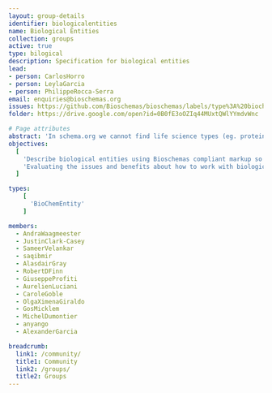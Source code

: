 ```yaml
---
layout: group-details
identifier: biologicalentities
name: Biological Entities
collection: groups
active: true
type: bilogical
description: Specification for biological entities
lead: 
- person: CarlosHorro
- person: LeylaGarcia
- person: PhilippeRocca-Serra
email: enquiries@bioschemas.org
issues: https://github.com/Bioschemas/bioschemas/labels/type%3A%20biochementity
folder: https://drive.google.com/open?id=0B0fE3oOZIq44MUxtQWlYYmdvWnc

# Page attributes
abstract: 'In schema.org we cannot find life science types (eg. protein, gene, biological pathway) except those types that overlap with healthcare and medicine domains defined by the health schema.org extension (eg. drug, artery). These life science types share many elements which can be captured in a common biological entity type.'
objectives:
  [
    'Describe biological entities using Bioschemas compliant markup so biological types can be more easily indexed by search engines and registries.',
    'Evaluating the issues and benefits about how to work with biological entities in schema.org and Bioschemas'
  ]

types:
    [
      'BioChemEntity'
    ]

members:
  - AndraWaagmeester
  - JustinClark-Casey
  - SameerVelankar
  - saqibmir
  - AlasdairGray
  - RobertDFinn
  - GiuseppeProfiti
  - AurelienLuciani
  - CaroleGoble
  - OlgaXimenaGiraldo
  - GosMicklem
  - MichelDumontier
  - anyango
  - AlexanderGarcia

breadcrumb:
  link1: /community/
  title1: Community
  link2: /groups/
  title2: Groups
---
```

